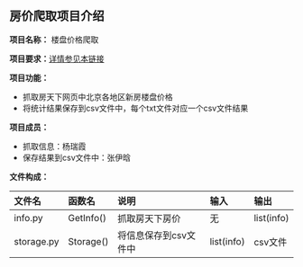 ## 房价爬取项目介绍 ##
**项目名称：** 楼盘价格爬取

**项目要求：**[详情参见本链接](https://github.com/superxiaoqiang/blcu_py_nlp/blob/master/week4_Python_Basics_3.md)

**项目功能：**
- 抓取房天下网页中北京各地区新房楼盘价格
- 将统计结果保存到csv文件中，每个txt文件对应一个csv文件结果

**项目成员：**
- 抓取信息：杨瑞霞
- 保存结果到csv文件中：张伊晗
    
**文件构成：**

| 文件名 | 函数名 | 说明 | 输入 | 输出 |
| :--- | :--- | :--- | :--- | :--- |
| info.py | GetInfo() | 抓取房天下房价 | 无 | list(info) |
| storage.py | Storage() | 将信息保存到csv文件中| list(info) | csv文件 |
